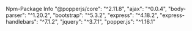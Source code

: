 Npm-Package Info
"@popperjs/core": "^2.11.8",
"ajax": "^0.0.4",
"body-parser": "^1.20.2",
"bootstrap": "^5.3.2",
"express": "^4.18.2",
"express-handlebars": "^7.1.2",
"jquery": "^3.7.1",
"popper.js": "^1.16.1"